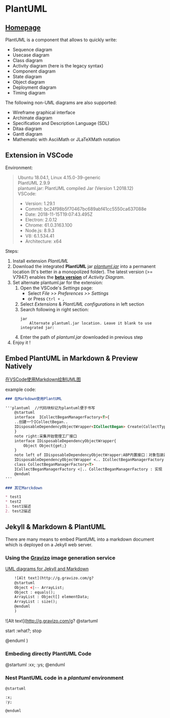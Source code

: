 # PlantUML

## [Homepage](http://plantuml.com)

PlantUML is a component that allows to quickly write:  

- Sequence diagram
- Usecase diagram
- Class diagram
- Activity diagram (here is the legacy syntax)
- Component diagram
- State diagram
- Object diagram
- Deployment diagram
- Timing diagram

The following non-UML diagrams are also supported:  

- Wireframe graphical interface
- Archimate diagram
- Specification and Description Language (SDL)
- Ditaa diagram
- Gantt diagram
- Mathematic with AsciiMath or JLaTeXMath notation

## Extension in VSCode

Environment:
> Ubuntu 18.04.1, Linux 4.15.0-39-generic  
> PlantUML 2.9.9  
> plantuml.jar: PlantUML compiled Jar (Version 1.2018.12)  
> VSCode:
> - Version: 1.29.1
> - Commit: bc24f98b5f70467bc689abf41cc5550ca637088e
> - Date: 2018-11-15T19:07:43.495Z
> - Electron: 2.0.12
> - Chrome: 61.0.3163.100
> - Node.js: 8.9.3
> - V8: 6.1.534.41
> - Architecture: x64

Steps:  

1. Install extension _PlantUML_  
1. Download the integrated **PlantUML** jar [_plantuml.jar_](http://plantuml.com/download) into a permanent location (It's better in a monopolized folder).
    The latest version (>= V7947) enables the [**beta version**](http://plantuml.com/activity-diagram-beta) of _Activity Diagram_.
1. Set alternate plantuml.jar for the extension:  
    1. Open the VSCode's _Settings_ page:  
        - Select _File >> Preferences >> Settings_  
        - or Press `Ctrl + ,`  
    1. Select _Extensions_ & _PlantUML configurations_ in left section  
    1. Search following in right section:  
        ```text
        jar
            Alternate plantuml.jar location. Leave it blank to use integrated jar:
        ```
    1. Enter the path of _plantuml.jar_ downloaded in previous step  
1. Enjoy it !

## Embed PlantUML in Markdown & Preview Natively

[在VSCode使用Markdown绘制UML图](https://www.cnblogs.com/mainxx/p/9341876.html)

example code:

```markdown
### 在Markdown使用PlantUML

'''plantuml  //代码块标记为plantuml便于书写
    @startuml
    interface  ICollectBeganManagerFactory<T>{
    ..创建一个ICollectBegan..
    IDisposableDependencyObjectWrapper<ICollectBegan> Create(CollectTypes collectClassify);
    }
    note right:采集开始管理工厂接口
    interface IDisposableDependencyObjectWrapper{
        Object Object{get;}
    }
    note left of IDisposableDependencyObjectWrapper:ABP内置接口：对象包装器
    IDisposableDependencyObjectWrapper <.. ICollectBeganManagerFactory : 依赖
    class CollectBeganManagerFactory<T>
    ICollectBeganManagerFactory <|.. CollectBeganManagerFactory : 实现
    @enduml
'''

### 其它Marckdown

* test1
* test2
1. test1描述
2. test2描述
```

## Jekyll & Markdown & PlantUML

There are many means to embed PlantUML into a markdown document which is deployed on a Jekyll web server.

### Using the [Gravizo](http://www.gravizo.com/) image generation service

[UML diagrams for Jekyll and Markdown](http://www.dilek.me/uml/plantuml/markdown/2016/01/15/Uml-diagrams-in-Markdown-pages/)

```html
    ![Alt text](http://g.gravizo.com/g?
    @startuml
    Object <|-- ArrayList;
    Object : equals();
    ArrayList : Object[] elementData;
    ArrayList : size();
    @enduml
    )
```

![Alt text](http://g.gravizo.com/g?
@startuml

start
:what?;
stop

@enduml
)

### Embeding directly PlantUML Code

@startuml
:xx;
:ys;
@enduml

### Nest PlantUML code in a _plantuml_ environment

```plantuml
@startuml

:x;
:y;

@enduml
```